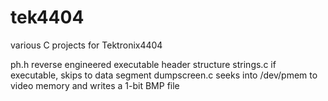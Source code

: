 # tek4404
various C projects for Tektronix4404

ph.h          reverse engineered executable header structure
strings.c     if executable, skips to data segment
dumpscreen.c  seeks into /dev/pmem to video memory and writes a 1-bit BMP file

